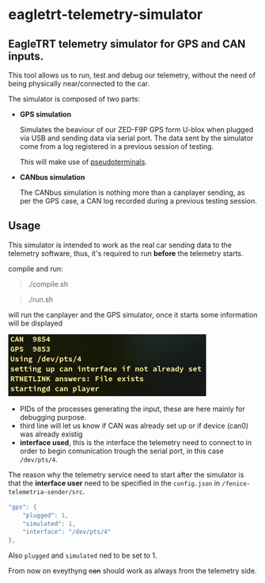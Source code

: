 # eagletrt-telemetry-simulator

## EagleTRT telemetry simulator for GPS and CAN inputs.

This tool allows us to run, test and debug our telemetry, without the need of being physically near/connected to the car.

The simulator is composed of two parts:

* __GPS simulation__

    Simulates the beaviour of our ZED-F9P GPS form U-blox when plugged via USB and sending data via serial port.
    The data sent by the simulator come from a log registered in a previous session of testing.

    This will make use of [pseudoterminals](https://linux.die.net/man/4/ptmx).

* __CANbus simulation__

    The CANbus simulation is nothing more than a canplayer sending, as per the GPS case, a CAN log recorded during a previous testing session.


## Usage 

This simulator is intended to work as the real car sending data to the telemetry software, thus, it's required to run __before__ the telemetry starts.

compile and run:
>./compile.sh

>./run.sh

will run the canplayer and the GPS simulator, once it starts some information will be displayed

![terminal example 1](readMEimg/terminal)

* PIDs of the processes generating the input, these are here mainly for debugging purpose.
* third line will let us know if CAN was already set up or if device (can0) was already existig
* __interface used__, this is the interface the telemetry need to connect to in order to begin comunication trough the serial port, in this case `/dev/pts/4`.
  
The reason why the telemetry service need to start after the simulator is that the __interface user__ need to be specified in the `config.json` in `/fenice-telemetria-sender/src`.
```C
"gps": {
    "plugged": 1,
    "simulated": 1,
    "interface": "/dev/pts/4"
},
```

Also `plugged` and `simulated` ned to be set to 1.

From now on eveythyng ~~can~~ should work as always from the telemetry side. 